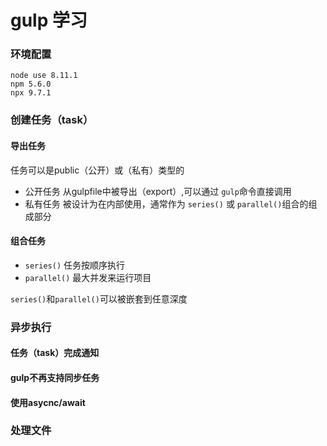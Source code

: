 # gulp 学习

### 环境配置
    node use 8.11.1
    npm 5.6.0
    npx 9.7.1
### 创建任务（task） 
#### 导出任务
 任务可以是public（公开）或（私有）类型的
 * 公开任务 从gulpfile中被导出（export）,可以通过 ``gulp``命令直接调用
 * 私有任务 被设计为在内部使用，通常作为 `series()` 或 `parallel()`组合的组成部分
#### 组合任务
 * `series()` 任务按顺序执行
 * `parallel()` 最大并发来运行项目  

 `series()`和`parallel()`可以被嵌套到任意深度
### 异步执行
#### 任务（task）完成通知
#### gulp不再支持同步任务
#### 使用asycnc/await
### 处理文件
